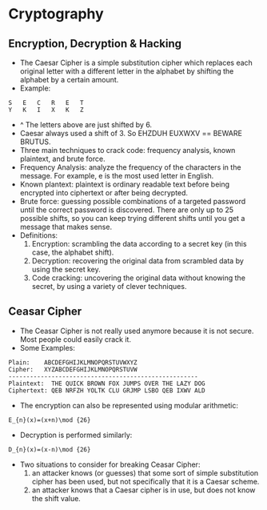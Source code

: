 # Cryptography

## Encryption, Decryption & Hacking
- The Caesar Cipher is a simple substitution cipher which replaces each original letter with a different letter in the alphabet by shifting the alphabet by a certain amount.
- Example:
```
S	E	C	R	E	T
Y	K	I	X	K	Z
```
- ^ The letters above are just shifted by 6. 
- Caesar always used a shift of 3. So EHZDUH EUXWXV == BEWARE BRUTUS.
- Three main techniques to crack code: frequency analysis, known plaintext, and brute force.
- Frequency Analysis: analyze the frequency of the characters in the message. For example, e is the most used letter in English. 
- Known plantext: plaintext is ordinary readable text before being encrypted into ciphertext or after being decrypted.
- Brute force: guessing possible combinations of a targeted password until the correct password is discovered. There are only up to 25 possible shifts, so you can keep trying different shifts until you get a message that makes sense. 
- Definitions:
  1. Encryption: scrambling the data according to a secret key (in this case, the alphabet shift).
  2. Decryption: recovering the original data from scrambled data by using the secret key.
  3. Code cracking: uncovering the original data without knowing the secret, by using a variety of clever techniques.
  
## Ceasar Cipher
- The Ceasar Cipher is not really used anymore because it is not secure. Most people could easily crack it.
- Some Examples:
```
Plain:    ABCDEFGHIJKLMNOPQRSTUVWXYZ
Cipher:   XYZABCDEFGHIJKLMNOPQRSTUVW
-----------------------------------------------------
Plaintext:  THE QUICK BROWN FOX JUMPS OVER THE LAZY DOG
Ciphertext: QEB NRFZH YOLTK CLU GRJMP LSBO QEB IXWV ALD
```
- The encryption can also be represented using modular arithmetic:
```
E_{n}(x)=(x+n)\mod {26}
```
- Decryption is performed similarly:
```
D_{n}(x)=(x-n)\mod {26}
```
- Two situations to consider for breaking Ceasar Cipher: 
  1. an attacker knows (or guesses) that some sort of simple substitution cipher has been used, but not specifically that it is a Caesar scheme.
  2. an attacker knows that a Caesar cipher is in use, but does not know the shift value.